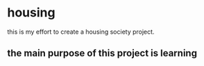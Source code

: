 # housing
this is my effort to create a housing society project.
## the main purpose of this project is learning

